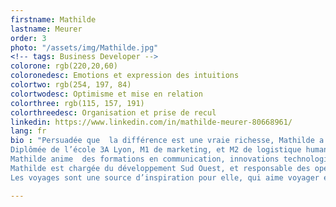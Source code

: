 ```yaml
---
firstname: Mathilde
lastname: Meurer
order: 3
photo: "/assets/img/Mathilde.jpg"
<!-- tags: Business Developer -->
colorone: rgb(220,20,60)
coloronedesc: Emotions et expression des intuitions
colortwo: rgb(254, 197, 84)
colortwodesc: Optimisme et mise en relation
colorthree: rgb(115, 157, 191)
colorthreedesc: Organisation et prise de recul
linkedin: https://www.linkedin.com/in/mathilde-meurer-80668961/
lang: fr
bio : "Persuadée que  la différence est une vraie richesse, Mathilde a travaillé 5 ans dans le domaine du handicap, aux côtés d’Axel Kahn et Pascal Jacob, en tant que chargée de communication.<br><br>
Diplômée de l’école 3A Lyon, M1 de marketing, et M2 de logistique humanitaire, elle a toujours cherché une expérience professionnelle qui ait du sens, c’est-à-dire qui place les rapports humains au centre du travail quotidien, dans tout ce qu’il peut avoir de complexe et de passionnant.<br><br>
Mathilde anime  des formations en communication, innovations technologiques, créativité, entrepreneuriat, networking  et management en entreprises (INTEL, EY)  et au sein des écoles (NEOMA, EM Normandie, INSEEC, ESSEC).<br><br>
Mathilde est chargée du développement Sud Ouest, et responsable des opérations. Elle est également co-licenciée du TEDxBordeaux 2019/2020. <br><br>
Les voyages sont une source d’inspiration pour elle, qui aime voyager et a  vécu en Angleterre, au Pérou et en Espagne. Fan de zumba, musicienne, animatrice BAFA pendant 9 ans, elle déborde d’énergie !"

---
```

